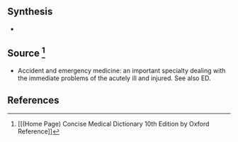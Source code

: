 ## Synthesis
- 
## Source [^1]
- Accident and emergency medicine: an important specialty dealing with the immediate problems of the acutely ill and injured. See also ED.
## References

[^1]: [[(Home Page) Concise Medical Dictionary 10th Edition by Oxford Reference]]